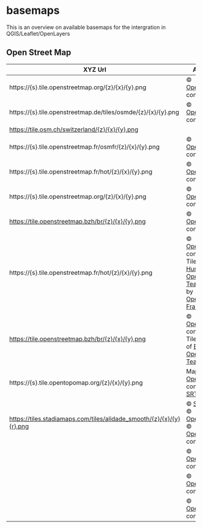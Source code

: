 # basemaps
This is an overview on available basemaps for the intergration in QGIS/Leaflet/OpenLayers




## Open Street Map
| XYZ Url   | Attribution  |
|---|---|
| https://{s}.tile.openstreetmap.org/{z}/{x}/{y}.png  | &copy; <a href="https://www.openstreetmap.org/copyright">OpenStreetMap</a> contributors  |
| https://{s}.tile.openstreetmap.de/tiles/osmde/{z}/{x}/{y}.png  | &copy; <a href="https://www.openstreetmap.org/copyright">OpenStreetMap</a> contributors  |
| https://tile.osm.ch/switzerland/{z}/{x}/{y}.png |   | &copy; <a href="https://www.openstreetmap.org/copyright">OpenStreetMap</a> contributors  |
| https://{s}.tile.openstreetmap.fr/osmfr/{z}/{x}/{y}.png  | &copy; <a href="https://www.openstreetmap.org/copyright">OpenStreetMap</a> contributors  |
| https://{s}.tile.openstreetmap.fr/hot/{z}/{x}/{y}.png  | &copy; <a href="https://www.openstreetmap.org/copyright">OpenStreetMap</a> contributors  |
| https://{s}.tile.openstreetmap.org/{z}/{x}/{y}.png  | &copy; <a href="https://www.openstreetmap.org/copyright">OpenStreetMap</a> contributors  |
| https://tile.openstreetmap.bzh/br/{z}/{x}/{y}.png  | &copy; <a href="https://www.openstreetmap.org/copyright">OpenStreetMap</a> contributors  |
| https://{s}.tile.openstreetmap.fr/hot/{z}/{x}/{y}.png | &copy; <a href="https://www.openstreetmap.org/copyright">OpenStreetMap</a> contributors, Tiles style by <a href="https://www.hotosm.org/" target="_blank">Humanitarian OpenStreetMap Team</a> hosted by <a href="https://openstreetmap.fr/" target="_blank">OpenStreetMap France</a>  |
| https://tile.openstreetmap.bzh/br/{z}/{x}/{y}.png  | &copy; <a href="https://www.openstreetmap.org/copyright">OpenStreetMap</a> contributors, Tiles courtesy of <a href="http://www.openstreetmap.bzh/" target="_blank">Breton OpenStreetMap Team</a>  |
| https://{s}.tile.opentopomap.org/{z}/{x}/{y}.png  | Map data: &copy; <a href="https://www.openstreetmap.org/copyright">OpenStreetMap</a> contributors, <a href="http://viewfinderpanoramas.org">SRTM</a> | Map style: &copy; <a href="https://opentopomap.org">OpenTopoMap</a> (<a href="https://creativecommons.org/licenses/by-sa/3.0/">CC-BY-SA</a>)  |
| https://tiles.stadiamaps.com/tiles/alidade_smooth/{z}/{x}/{y}{r}.png | &copy; <a href="https://stadiamaps.com/">Stadia Maps</a>, &copy; <a href="https://openmaptiles.org/">OpenMapTiles</a> &copy; <a href="http://openstreetmap.org">OpenStreetMap</a> contributors  |
|  | &copy; <a href="https://www.openstreetmap.org/copyright">OpenStreetMap</a> contributors  |
|  | &copy; <a href="https://www.openstreetmap.org/copyright">OpenStreetMap</a> contributors  |
|  | &copy; <a href="https://www.openstreetmap.org/copyright">OpenStreetMap</a> contributors  |


